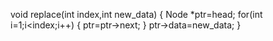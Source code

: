 void replace(int index,int new_data)
{
    Node *ptr=head;
    for(int i=1;i<index;i++)
    {
        ptr=ptr->next;
    }
    ptr->data=new_data;
}